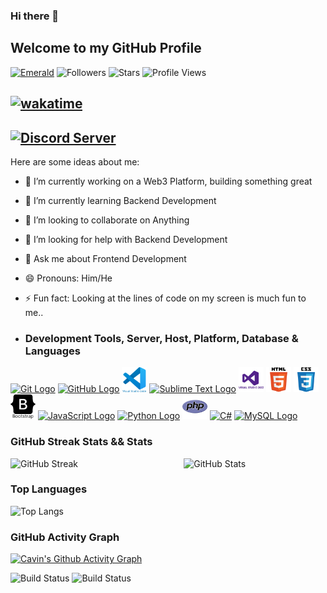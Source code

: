 ### Hi there 👋
## Welcome to my GitHub Profile

[![Emerald](https://img.shields.io/badge/Royale-<COLOR>.svg)](https://shields.io/)
![Followers](https://img.shields.io/github/followers/Kemerald25?label=Follow&style=social&style=plastic)
![Stars](https://img.shields.io/github/stars/Kemerald25?affiliations=OWNER%2CCOLLABORATOR&style=social&style=plastic&color=gold)
![Profile Views](https://komarev.com/ghpvc/?username=Kemerald25&color=green&style=plastic)
## [![wakatime](https://wakatime.com/badge/user/0a629113-4a07-4f00-baa2-ec03ce250a02.svg?style=plastic)](https://wakatime.com/@0a629113-4a07-4f00-baa2-ec03ce250a02)
## [![Discord Server](https://img.shields.io/discord/950481728068263976?color=blueviolet&logo=Discord&style=plastic)](https://discord.gg/GnrKuFSaUC)


Here are some ideas about me:

- 🔭 I’m currently working on a Web3 Platform, building something great
- 🌱 I’m currently learning Backend Development 
- 👯 I’m looking to collaborate on Anything
- 🤔 I’m looking for help with Backend Development
- 💬 Ask me about Frontend Development
- 😄 Pronouns: Him/He
- ⚡ Fun fact: Looking at the lines of code on my screen is much fun to me..

- ### Development Tools, Server, Host, Platform, Database & Languages

<a href="https://git-scm.com/" target="_blank"><img src="https://www.vectorlogo.zone/logos/git-scm/git-scm-icon.svg" alt="Git Logo" width="40" height="40"></a>
</a><a href="https://github.com" target="_blank"><img src="https://techstack-generator.vercel.app/github-icon.svg" alt="GitHub Logo" width="50" height="50"></a>
<a href="https://code.visualstudio.com/" target="_blank"><img src="https://raw.githubusercontent.com/devicons/devicon/master/icons/vscode/vscode-original-wordmark.svg" alt="Visual Studio Code Logo" width="40" height="40"></a>
<a href="https://www.sublimetext.com/" target="_blank"><img src="https://www.sublimetext.com/images/icon.png" alt="Sublime Text Logo" width="40" height="40"></a>
<a href="https://visualstudio.microsoft.com/" target="_blank"><img src="https://raw.githubusercontent.com/devicons/devicon/master/icons/visualstudio/visualstudio-plain-wordmark.svg" alt="Visual Studio Logo" width="40" height="40"></a>
<a href="https://www.w3.org/html/" target="_blank"><img src="https://raw.githubusercontent.com/devicons/devicon/master/icons/html5/html5-original-wordmark.svg" alt="HTML5 Logo" width="40" height="40"></a>
<a href="https://www.w3schools.com/css/" target="_blank"><img src="https://raw.githubusercontent.com/devicons/devicon/master/icons/css3/css3-original-wordmark.svg" alt="CSS3 Logo" width="40" height="40"></a>
<a href="https://getbootstrap.com" target="_blank"><img src="https://raw.githubusercontent.com/devicons/devicon/master/icons/bootstrap/bootstrap-plain-wordmark.svg" alt="Bootstrap Logo" width="40" height="40"></a>
<a href="https://developer.mozilla.org/en-US/docs/Web/JavaScript" target="_blank"><img src="https://techstack-generator.vercel.app/js-icon.svg" alt="JavaScript Logo" width="50" height="50"></a>
<a href="https://www.python.org/" target="_blank"><img src="https://techstack-generator.vercel.app/python-icon.svg" alt="Python Logo" width="40" height="40"></a>
<a href="https://www.php.net/" target="_blank"><img src="https://raw.githubusercontent.com/devicons/devicon/master/icons/php/php-original.svg" alt="PHP Logo" width="40" height="40"></a>
<a href="https://learn.microsoft.com/en-us/dotnet/csharp/" target="_blank" rel="noreferrer"> <img src="https://techstack-generator.vercel.app/csharp-icon.svg" alt="C#" width="40" height="40"/></a>
<a href="https://www.mysql.com/" target="_blank"><img src="https://techstack-generator.vercel.app/mysql-icon.svg" alt="MySQL Logo" width="40" height="40"></a>


### GitHub Streak Stats && Stats

<p style="display: flex; justify-content: space-between;" float="left">
  <img src="https://github-readme-streak-stats.herokuapp.com/?user=Kemerald25&theme=outrun" alt="GitHub Streak" style="width: 48%; height: auto;">
  <img src="https://github-readme-stats.vercel.app/api?username=Kemerald25&show_icons=true&theme=algolia" alt="GitHub Stats" style="width: 45%; height: auto;">
</p>


### Top Languages

<p style="display: flex; justify-content: space-between;" float="left">
  <img src="https://github-readme-stats.vercel.app/api/top-langs/?username=Kemerald25&theme=yeblu&limit=15&layout=compact" alt="Top Langs" style="width: 32%; height: auto;"/>
<!--   <img src="https://github-readme-stats.vercel.app/api/wakatime?username=Kemerald25&hide_border=true&layout=compact&hide_title=false&langs_count=15&range=all_time&theme=blue-green" alt="Wakatime Stats" style="width: 45%; height: auto;"/> -->


  ### GitHub Activity Graph

[![Cavin's Github Activity Graph](https://github-readme-activity-graph.vercel.app/graph?username=Kemerald25&bg_color=c8d4ff&color=0a0a9e&line=134e9e&point=003b40&area=true&hide_border=true)](https://github.com/Kemerald25/github-readme-activity-graph)

![Build Status](https://github.com/users/kemerald25/achievements/pull-shark)
![Build Status](https://github.com/users/kemerald25/achievements/yolo)
